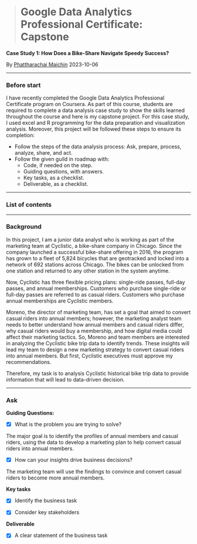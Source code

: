 > # Google Data Analytics Professional Certificate: Capstone

**Case Study 1: How Does a Bike-Share Navigate Speedy Success?**

By [Phattharachai Maichin](https://www.linkedin.com/in/phattharachai-m/)
2023-10-06

---
### Before start

I have recently completed the Google Data Analytics Professional Certificate program on Coursera. As part of this course, students are required to complete a data analysis case study to show the skills learned throughout the course and here is my capstone project. For this case study, I used excel and R programming for the data preparation and visualization analysis. Moreover, this project will be followed these steps to ensure its completion:
  * Follow the steps of the data analysis process: Ask, prepare, process, analyze, share, and act.
  * Follow the given guild in roadmap with:
      + Code, if needed on the step.
      + Guiding questions, with answers.
      + Key tasks, as a checklist.
      + Deliverable, as a checklist.
***
### List of contents


___
### Background

In this project, I am a junior data analyst who is working as part of the marketing team at Cyclistic, a bike-share company in Chicago. Since the company launched a successful bike-share offering in 2016, the program has grown to a fleet of 5,824 bicycles that are geotracked and locked into a network of 692 stations across Chicago. The bikes can be unlocked from one station and returned to any other station in the system anytime.

Now, Cyclistic has three flexible pricing plans: single-ride passes, full-day passes, and annual memberships. Customers who purchase single-ride or full-day passes are referred to as casual riders. Customers who purchase annual memberships are Cyclistic members.

Moreno, the director of marketing team, has set a goal that aimed to convert casual riders into annual members; however, the marketing analyst team needs to better understand how annual members and casual riders differ, why casual riders would buy a membership, and how digital media could affect their marketing tactics. So, Moreno and team members are interested in analyzing the Cyclistic bike trip data to identify trends. These insights will lead my team to design a new marketing strategy to convert casual riders into annual members. But first, Cyclistic executives must approve my recommendations.

Therefore, my task is to analysis Cyclistic historical bike trip data to provide information that will lead to data-driven decision.
***
### Ask



**Guiding Questions:**
- [x] What is the problem you are trying to solve?


The major goal is to identify the profiles of annual members and casual riders, using the data to develop a marketing plan to help convert casual riders into annual members.

- [x] How can your insights drive business decisions?

The marketing team will use the findings to convince and convert casual riders to become more annual members.

**Key tasks**
- [x] Identify the business task

- [x] Consider key stakeholders

**Deliverable**
- [x] A clear statement of the business task


